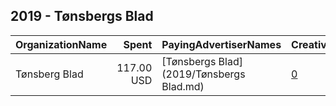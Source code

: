 ## 2019 - Tønsbergs Blad 
|OrganizationName|Spent|PayingAdvertiserNames|CreativeUrls|Impressions|Genders|AgeBrackets|CountryCodes|BillingAddresses|CandidateBallotInformation|
|:---|---:|:---|:---|---:|:---|:---|:---|:---|:---|
|Tønsberg Blad|117.00 USD|[Tønsbergs Blad](2019/Tønsbergs Blad.md)|[0](https://www.snap.com/political-ads/asset/84284cb476ee9a07c40a4578da4b81ed47f78cf8a0e0e61bd210336969d59c76?mediaType=jpg)|27,687||18+|norway|"Nedre Langgate 20,TØNSBERG,3126,NO"||
